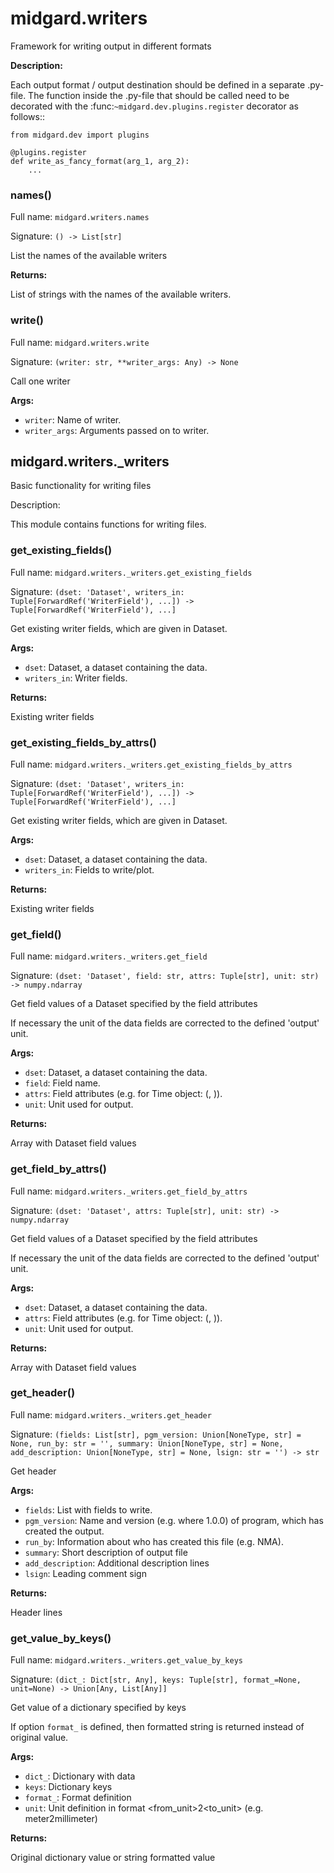# midgard.writers
Framework for writing output in different formats

**Description:**

Each output format / output destination should be defined in a separate .py-file. The function inside the .py-file that
should be called need to be decorated with the :func:`~midgard.dev.plugins.register` decorator as follows::

    from midgard.dev import plugins

    @plugins.register
    def write_as_fancy_format(arg_1, arg_2):
        ...



### **names**()

Full name: `midgard.writers.names`

Signature: `() -> List[str]`

List the names of the available writers

**Returns:**

List of strings with the names of the available writers.


### **write**()

Full name: `midgard.writers.write`

Signature: `(writer: str, **writer_args: Any) -> None`

Call one writer

**Args:**

- `writer`:       Name of writer.
- `writer_args`:  Arguments passed on to writer.


## midgard.writers._writers
Basic functionality for writing files

Description:

This module contains functions for writing files.


### **get_existing_fields**()

Full name: `midgard.writers._writers.get_existing_fields`

Signature: `(dset: 'Dataset', writers_in: Tuple[ForwardRef('WriterField'), ...]) -> Tuple[ForwardRef('WriterField'), ...]`

Get existing writer fields, which are given in Dataset.

**Args:**

- `dset`:         Dataset, a dataset containing the data.
- `writers_in`:   Writer fields.

**Returns:**

Existing writer fields


### **get_existing_fields_by_attrs**()

Full name: `midgard.writers._writers.get_existing_fields_by_attrs`

Signature: `(dset: 'Dataset', writers_in: Tuple[ForwardRef('WriterField'), ...]) -> Tuple[ForwardRef('WriterField'), ...]`

Get existing writer fields, which are given in Dataset.

**Args:**

- `dset`:         Dataset, a dataset containing the data.
- `writers_in`:   Fields to write/plot.

**Returns:**

Existing writer fields


### **get_field**()

Full name: `midgard.writers._writers.get_field`

Signature: `(dset: 'Dataset', field: str, attrs: Tuple[str], unit: str) -> numpy.ndarray`

Get field values of a Dataset specified by the field attributes

If necessary the unit of the data fields are corrected to the defined 'output' unit.

**Args:**

- `dset`:     Dataset, a dataset containing the data.
- `field`:    Field name.
- `attrs`:    Field attributes (e.g. for Time object: (<scale>, <time format>)).
- `unit`:     Unit used for output.

**Returns:**

Array with Dataset field values


### **get_field_by_attrs**()

Full name: `midgard.writers._writers.get_field_by_attrs`

Signature: `(dset: 'Dataset', attrs: Tuple[str], unit: str) -> numpy.ndarray`

Get field values of a Dataset specified by the field attributes

If necessary the unit of the data fields are corrected to the defined 'output' unit.

**Args:**

- `dset`:     Dataset, a dataset containing the data.
- `attrs`:    Field attributes (e.g. for Time object: (<scale>, <time format>)).
- `unit`:     Unit used for output.

**Returns:**

Array with Dataset field values


### **get_header**()

Full name: `midgard.writers._writers.get_header`

Signature: `(fields: List[str], pgm_version: Union[NoneType, str] = None, run_by: str = '', summary: Union[NoneType, str] = None, add_description: Union[NoneType, str] = None, lsign: str = '') -> str`

Get header

**Args:**

- `fields`:             List with fields to write.
- `pgm_version`:        Name and version (e.g. where 1.0.0) of program, which has created the output.
- `run_by`:             Information about who has created this file (e.g. NMA).
- `summary`:            Short description of output file
- `add_description`:    Additional description lines
- `lsign`:              Leading comment sign

**Returns:**

Header lines


### **get_value_by_keys**()

Full name: `midgard.writers._writers.get_value_by_keys`

Signature: `(dict_: Dict[str, Any], keys: Tuple[str], format_=None, unit=None) -> Union[Any, List[Any]]`

Get value of a dictionary specified by keys

If option `format_` is defined, then formatted string is returned instead of original value.

**Args:**

- `dict_`:   Dictionary with data
- `keys`:    Dictionary keys
- `format_`: Format definition
- `unit`:    Unit definition in format <from_unit>2<to_unit> (e.g. meter2millimeter)

**Returns:**

Original dictionary value or string formatted value
